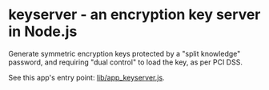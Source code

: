 # keyserver - an encryption key server in Node.js

Generate symmetric encryption keys protected by a "split knowledge" password, 
and requiring "dual control" to load the key, as per PCI DSS.

See this app's entry point: <a href="https://github.com/evanx/keyserver/blob/master/lib/app_keyserver.js">lib/app_keyserver.js</a>.
